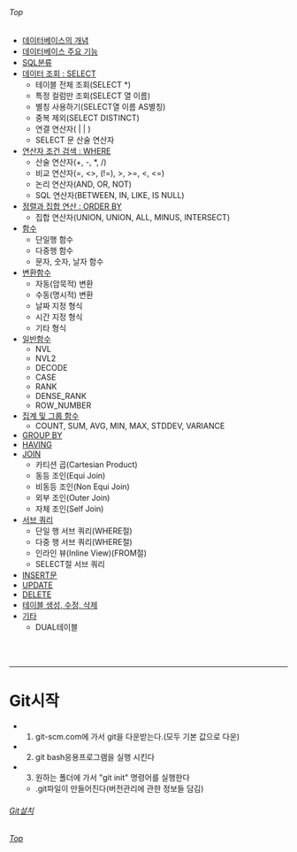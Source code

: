 <br/>

###### Top

  - [데이터베이스의 개념](#데이터베이스의-개념)
  - [데이터베이스 주요 기능](#데이터베이스-주요-기능)
  - [SQL분류](#sql분류)
  - [데이터 조회 : SELECT](#데이터-조회--select)
    - 테이블 전체 조회(SELECT *)
    - 특정 컬럼만 조회(SELECT 열 이름)
    - 별칭 사용하기(SELECT열 이름 AS별칭)
    - 중복 제외(SELECT DISTINCT)
    - 연결 연산자( | | )
    - SELECT 문 산술 연산자
  - [연산자 조건 검색 : WHERE](#연산자-조건-검색--where)
    - 산술 연산자(+, -, *, /)
    - 비교 연산자(=, <>, (!=), >, >=, <, <=)
    - 논리 연산자(AND, OR, NOT)
    - SQL 연산자(BETWEEN, IN, LIKE, IS NULL)
  - [정렬과 집합 연산 : ORDER BY](#정렬과-집합-연산--order-by)
    - 집합 연산자(UNION, UNION, ALL, MINUS, INTERSECT)
  - [함수](#함수)
    - 단일행 함수
    - 다중행 함수
    - 문자, 숫자, 날자 함수
  - [변환함수](#변환함수)
    - 자동(암묵적) 변환
    - 수동(명시적) 변환
    - 날짜 지정 형식
    - 시간 지정 형식
    - 기타 형식
  - [일반함수](#일반함수)
    - NVL
    - NVL2
    - DECODE
    - CASE
    - RANK
    - DENSE_RANK
    - ROW_NUMBER
  - [집계 및 그룹 함수](#집계-및-그룹-함수)
    - COUNT, SUM, AVG, MIN, MAX, STDDEV, VARIANCE
  - [GROUP BY](#group-by)
  - [HAVING](#having)
  - [JOIN](#join)
    - 카티션 곱(Cartesian Product)
    - 동등 조인(Equi Join)
    - 비동등 조인(Non Equi Join)
    - 외부 조인(Outer Join)
    - 자체 조인(Self Join)
  - [서브 쿼리](#서브-쿼리)
    - 단일 행 서브 쿼리(WHERE절)
    - 다중 행 서브 쿼리(WHERE절)
    - 인라인 뷰(Inline View)(FROM절)
    - SELECT절 서브 쿼리
  - [INSERT문](#insert문)
  - [UPDATE](#update)
  - [DELETE](#delete)
  - [테이블 생성, 수정, 삭제](#테이블-생성-수정-삭제)
  - [기타](#기타)
    - DUAL테이블

<br/>
<br/>

***

# Git시작
  - 1. git-scm.com에 가서 git을 다운받는다.(모두 기본 값으로 다운)
  - 2. git bash응용프로그램을 실행 시킨다
  - 3. 원하는 폴더에 가서 "git init" 명령어를 실행한다
    - .git파일이 만들어진다(버전관리에 관한 정보들 담김)

###### [Git설치](#git시작)
###### [Top](#top)
